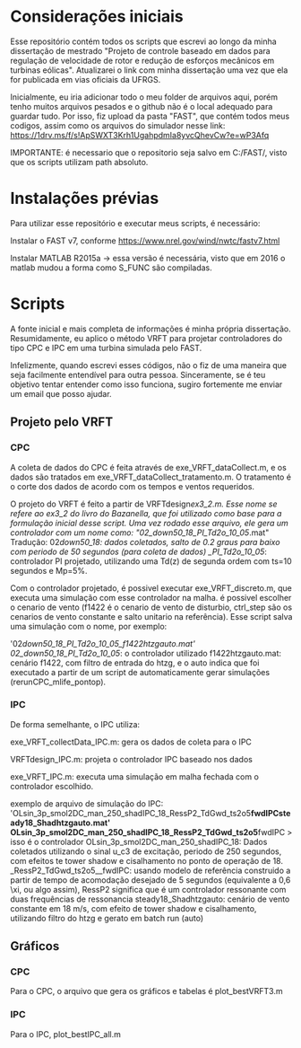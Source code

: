 # Considerações iniciais

Esse repositório contém todos os scripts que escrevi ao longo da minha dissertação de mestrado "Projeto de controle baseado em dados para regulação de velocidade de rotor e redução de esforços mecânicos em turbinas eólicas". Atualizarei o link com minha dissertação uma vez que ela for publicada em vias oficiais da UFRGS.

Inicialmente, eu iria adicionar todo o meu folder de arquivos aqui, porém tenho muitos arquivos pesados e o github não é o local adequado para guardar tudo. Por isso, fiz upload da pasta "FAST", que contém todos meus codigos, assim como os arquivos do simulador nesse link: https://1drv.ms/f/s!ApSWXT3Krh1UgahpdmIa8yvcQhevCw?e=wP3Afq

IMPORTANTE: é necessario que o repositorio seja salvo em C:/FAST/, visto que os scripts utilizam path absoluto.

# Instalações prévias

Para utilizar esse repositório e executar meus scripts, é necessário:

Instalar o FAST v7, conforme https://www.nrel.gov/wind/nwtc/fastv7.html

Instalar MATLAB R2015a -> essa versão é necessária, visto que em 2016 o matlab mudou a forma como S_FUNC são compiladas.

# Scripts

A fonte inicial e mais completa de informações é minha própria dissertação. Resumidamente, eu aplico o método VRFT para projetar controladores do tipo CPC e IPC em uma turbina simulada pelo FAST.

Infelizmente, quando escrevi esses códigos, não o fiz de uma maneira que seja facilmente entendível para outra pessoa. Sinceramente, se é teu objetivo tentar entender como isso funciona, sugiro fortemente me enviar um email que posso ajudar.

## Projeto pelo VRFT

### CPC

A coleta de dados do CPC é feita através de exe_VRFT_dataCollect.m, e os dados são tratados em exe_VRFT_dataCollect_tratamento.m. O tratamento é o corte dos dados de acordo com os tempos e ventos requeridos.

O projeto do VRFT é feito a partir de VRFTdesign*ex3_2.m. Esse nome se refere ao ex3_2 do livro do Bazanella, que foi utilizado como base para a formulação inicial desse script. Uma vez rodado esse arquivo, ele gera um controlador com um nome como:
"02_down50_18_PI_Td2o_10_05*.mat"
Tradução:
02*down50_18: dados coletados, salto de 0.2 graus para baixo com periodo de 50 segundos (para coleta de dados)
\_PI_Td2o_10_05*: controlador PI projetado, utilizando uma Td(z) de segunda ordem com ts=10 segundos e Mp=5%.

Com o controlador projetado, é possivel executar exe_VRFT_discreto.m, que executa uma simulação com esse controlador na malha. é possivel escolher o cenario de vento (f1422 é o cenario de vento de disturbio, ctrl_step são os cenarios de vento constante e salto unitario na referência). Esse script salva uma simulação com o nome, por exemplo:

'02*down50_18_PI_Td2o_10_05_f1422htzgauto.mat'
02_down50_18_PI_Td2o_10_05*: o controlador utilizado
f1422htzgauto.mat: cenário f1422, com filtro de entrada do htzg, e o auto indica que foi executado a partir de um script de automaticamente gerar simulações (rerunCPC_mlife_pontop).

### IPC

De forma semelhante, o IPC utiliza:

exe_VRFT_collectData_IPC.m: gera os dados de coleta para o IPC

VRFTdesign_IPC.m: projeta o controlador IPC baseado nos dados

exe_VRFT_IPC.m: executa uma simulação em malha fechada com o controlador escolhido.

exemplo de arquivo de simulação do IPC:
'OLsin_3p_smol2DC_man_250_shadIPC_18_RessP2_TdGwd_ts2o5**fwdIPCsteady18_Shadhtzgauto.mat'
OLsin_3p_smol2DC_man_250_shadIPC_18_RessP2_TdGwd_ts2o5**fwdIPC > isso é o controlador
OLsin_3p_smol2DC_man_250_shadIPC_18: Dados coletados utilizando o sinal u_c3 de excitação, periodo de 250 segundos, com efeitos te tower shadow e cisalhamento no ponto de operação de 18.
\_RessP2_TdGwd_ts2o5\_\_fwdIPC: usando modelo de referência construido a partir de tempo de acomodação desejado de 5 segundos (equivalente a 0,6 \xi, ou algo assim), RessP2 significa que é um controlador ressonante com duas frequências de ressonancia
steady18_Shadhtzgauto: cenário de vento constante em 18 m/s, com efeito de tower shadow e cisalhamento, utilizando filtro do htzg e gerato em batch run (auto)

## Gráficos

### CPC

Para o CPC, o arquivo que gera os gráficos e tabelas é plot_bestVRFT3.m

### IPC

Para o IPC, plot_bestIPC_all.m
